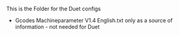 This is the Folder for the Duet configs
- Gcodes Machineparameter V1.4 English.txt only as a source of information - not needed for Duet
